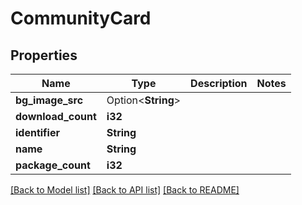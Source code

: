 # CommunityCard

## Properties

Name | Type | Description | Notes
------------ | ------------- | ------------- | -------------
**bg_image_src** | Option<**String**> |  | 
**download_count** | **i32** |  | 
**identifier** | **String** |  | 
**name** | **String** |  | 
**package_count** | **i32** |  | 

[[Back to Model list]](../README.md#documentation-for-models) [[Back to API list]](../README.md#documentation-for-api-endpoints) [[Back to README]](../README.md)


